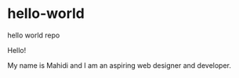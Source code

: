 # hello-world
hello world repo

Hello!

My name is Mahidi and I am an aspiring web designer and developer.
